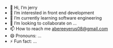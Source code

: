 - 👋 Hi, I’m jerry
- 👀 I’m interested in front end development 
- 🌱 I’m currently learning software engineering 
- 💞️ I’m looking to collaborate on ...
- 📫 How to reach me abereeyerus08@gmail.com
- 😄 Pronouns: ...
- ⚡ Fun fact: ...

<!---
jerry98688/jerry98688 is a ✨ special ✨ repository because its `README.md` (this file) appears on your GitHub profile.
You can click the Preview link to take a look at your changes.
--->
